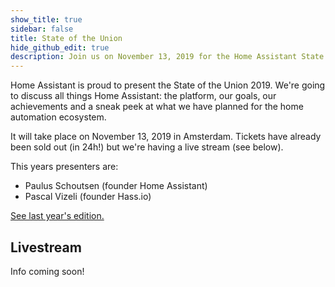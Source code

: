 ```yaml
---
show_title: true
sidebar: false
title: State of the Union
hide_github_edit: true
description: Join us on November 13, 2019 for the Home Assistant State of the Union.
---
```


Home Assistant is proud to present the State of the Union 2019. We're going to discuss all things Home Assistant: the platform, our goals, our achievements and a sneak peek at what we have planned for the home automation ecosystem.

It will take place on November 13, 2019 in Amsterdam. Tickets have already been sold out (in 24h!) but we're having a live stream (see below).

This years presenters are:

- Paulus Schoutsen (founder Home Assistant)
- Pascal Vizeli (founder Hass.io)

[See last year's edition.](/blog/2018/11/16/state-of-the-union/)

## Livestream

Info coming soon!
